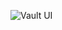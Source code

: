 ![Vault UI](https://mexhjsdibsoshbepazwt.supabase.co/storage/v1/object/public/portfolio25//vault-ui.png)
